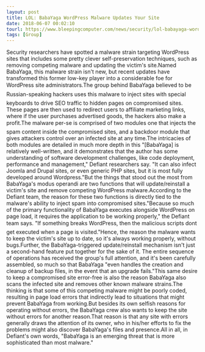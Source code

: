 ```yaml
---
layout: post
title: LOL: BabaYaga WordPress Malware Updates Your Site
date: 2018-06-07 00:02:10
tourl: https://www.bleepingcomputer.com/news/security/lol-babayaga-wordpress-malware-updates-your-site/
tags: [Group]
---
```

Security researchers have spotted a malware strain targeting WordPress sites that includes some pretty clever self-preservation techniques, such as removing competing malware and updating the victim's site.Named BabaYaga, this malware strain isn't new, but recent updates have transformed this former low-key player into a considerable foe for WordPress site administrators.The group behind BabaYaga believed to be Russian-speaking hackers uses this malware to inject sites with special keyboards to drive SEO traffic to hidden pages on compromised sites. These pages are then used to redirect users to affiliate marketing links, where if the user purchases advertised goods, the hackers also make a profit.The malware per-se is comprised of two modules one that injects the spam content inside the compromised sites, and a backdoor module that gives attackers control over an infected site at any time.The intricacies of both modules are detailed in much more depth in this "[BabaYaga] is relatively well-written, and it demonstrates that the author has some understanding of software development challenges, like code deployment, performance and management," Defiant researchers say. "It can also infect Joomla and Drupal sites, or even generic PHP sites, but it is most fully developed around Wordpress."But the things that stood out the most from BabaYaga's modus operandi are two functions that will update/reinstall a victim's site and remove competing WordPress malware.According to the Defiant team, the reason for these two functions is directly tied to the malware's ability to inject spam into compromised sites."Because so much of the primary functionality of BabaYaga executes alongside WordPress on page load, it requires the application to be working properly," the Defiant team says. "If something breaks WordPress, then the malicious scripts dont get executed when a page is visited."Hence, the reason the malware wants to keep the victim's site up to date, so it's always working properly, without bugs.Further, the BabaYaga-triggered update/reinstall mechanism isn't just a second-hand feature put together for the sake of it. The entire sequence of operations has received the group's full attention, and it's been carefully assembled, so much so that BabaYaga "even handles the creation and cleanup of backup files, in the event that an upgrade fails."This same desire to keep a compromised site error-free is also the reason BabaYaga also scans the infected site and removes other known malware strains.The thinking is that some of this competing malware might be poorly coded, resulting in page load errors that indirectly lead to situations that might prevent BabaYaga from working.But besides its own selfish reasons for operating without errors, the BabaYaga crew also wants to keep the site without errors for another reason.That reason is that any site with errors generally draws the attention of its owner, who in his/her efforts to fix the problems might also discover BabaYaga's files and presence.All in all, in Defiant's own words, "BabaYaga is an emerging threat that is more sophisticated than most malware."